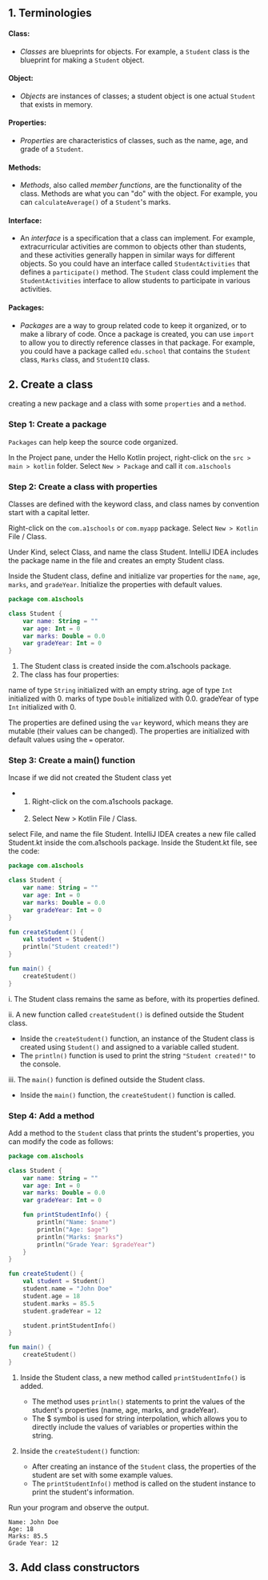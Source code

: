 ## 1. Terminologies


#### Class:

* _Classes_ are blueprints for objects. For example, a `Student` class is the blueprint for making a `Student` object.

#### Object:
* _Objects_ are instances of classes; a student object is one actual `Student` that exists in memory.

#### Properties:
* _Properties_ are characteristics of classes, such as the name, age, and grade of a `Student`.

#### Methods:
* _Methods_, also called _member functions_, are the functionality of the class.
Methods are what you can "do" with the object. For example, you can `calculateAverage()` of a `Student`'s marks.

#### Interface:
* An _interface_ is a specification that a class can implement. For example, extracurricular activities are common to objects other than students, and these activities generally happen in similar ways for different objects. So you could have an interface called `StudentActivities` that defines a `participate()` method. The `Student` class could implement the `StudentActivities` interface to allow students to participate in various activities.

#### Packages:
* _Packages_ are a way to group related code to keep it organized, or to make a library of code. Once a package is created, you can use `import` to allow you to directly reference classes in that package. For example, you could have a package called `edu.school` that contains the `Student` class, `Marks` class, and `StudentIQ` class.



## 2. Create a class

creating a new package and a class with some `properties` and a `method`.


### Step 1: Create a package
`Packages` can help keep the source code organized.

In the Project pane, under the Hello Kotlin project, right-click on the `src > main > kotlin` folder.
Select `New > Package` and call it `com.a1schools`


### Step 2: Create a class with properties
Classes are defined with the keyword class, and class names by convention start with a capital letter.

Right-click on the `com.a1schools` or `com.myapp` package.
Select `New > Kotlin` File / Class.

Under Kind, select Class, and name the class Student. IntelliJ IDEA includes the package name in the file and creates an empty Student class.

Inside the Student class, define and initialize var properties for the `name`, `age`, `marks`, and `gradeYear`. Initialize the properties with default values.

```Kotlin
package com.a1schools

class Student {
    var name: String = ""
    var age: Int = 0
    var marks: Double = 0.0
    var gradeYear: Int = 0
}
```
1. The Student class is created inside the com.a1schools package.
2. The class has four properties:

name of type `String` initialized with an empty string.
age of type `Int` initialized with 0.
marks of type `Double` initialized with 0.0.
gradeYear of type `Int` initialized with 0.


The properties are defined using the `var` keyword, which means they are mutable (their values can be changed).
The properties are initialized with default values using the `=` operator.

### Step 3: Create a main() function

Incase if we did not created the Student class yet  
* 1. Right-click on the com.a1schools package.
* 2. Select New > Kotlin File / Class.

select File, and name the file Student.
IntelliJ IDEA creates a new file called Student.kt inside the com.a1schools package.
Inside the Student.kt file, see the code:

```kotlin
package com.a1schools

class Student {
    var name: String = ""
    var age: Int = 0
    var marks: Double = 0.0
    var gradeYear: Int = 0
}

fun createStudent() {
    val student = Student()
    println("Student created!")
}

fun main() {
    createStudent()
}
```

i. The Student class remains the same as before, with its properties defined.

ii. A new function called `createStudent()` is defined outside the Student class.

*  Inside the `createStudent()` function, an instance of the Student class is created using `Student()` and assigned to a variable called student.
*  The `println()` function is used to print the string `"Student created!"` to the console.


iii. The `main()` function is defined outside the Student class.

*  Inside the `main()` function, the `createStudent()` function is called.

### Step 4: Add a method

Add a method to the `Student` class that prints the student's properties, you can modify the code as follows:

```Kotlin
package com.a1schools

class Student {
    var name: String = ""
    var age: Int = 0
    var marks: Double = 0.0
    var gradeYear: Int = 0

    fun printStudentInfo() {
        println("Name: $name")
        println("Age: $age")
        println("Marks: $marks")
        println("Grade Year: $gradeYear")
    }
}

fun createStudent() {
    val student = Student()
    student.name = "John Doe"
    student.age = 18
    student.marks = 85.5
    student.gradeYear = 12

    student.printStudentInfo()
}

fun main() {
    createStudent()
}
```
1. Inside the Student class, a new method called `printStudentInfo()` is added.

    * The method uses `println()` statements to print the values of the student's properties (name, age, marks, and gradeYear).
    * The $ symbol is used for string interpolation, which allows you to directly include the values of variables or properties within the string.


2. Inside the `createStudent()` function:

    * After creating an instance of the `Student` class, the properties of the student are set with some example values.
    * The `printStudentInfo()` method is called on the student instance to print the student's information.

Run your program and observe the output.
```
Name: John Doe
Age: 18
Marks: 85.5
Grade Year: 12
```



## 3. Add class constructors




